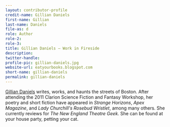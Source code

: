 ```yaml
---
layout: contributor-profile
credit-name: Gillian Daniels
first-name: Gillian
last-name: Daniels
file-as: d
role: Author
role-2:
role-3:
title: Gillian Daniels — Work in Fireside
description:
twitter-handle:
profile-pic: gillian-daniels.jpg
website-url: eatyourbooks.blogspot.com
short-name: gillian-daniels
permalink: gillian-daniels
---
```

[Gillian Daniels](http://eatyourbooks.blogspot.com) writes, works, and haunts the streets of Boston. After attending the 2011 Clarion Science Fiction and Fantasy Workshop, her poetry and short fiction have appeared in _Strange Horizons_, _Apex Magazine_, and _Lady Churchill's Rosebud Wristlet_, among many others. She currently reviews for _The New England Theatre Geek_. She can be found at your house party, petting your cat.
